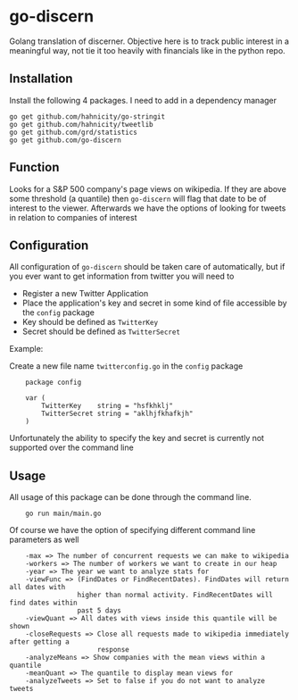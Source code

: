 go-discern
==========

Golang translation of discerner. Objective here is to track public interest in a 
meaningful way, not tie it too heavily with financials like in the python repo.

## Installation
Install the following 4 packages. I need to add in a dependency manager

    go get github.com/hahnicity/go-stringit
    go get github.com/hahnicity/tweetlib
    go get github.com/grd/statistics
    go get github.com/go-discern 

## Function
Looks for a S&P 500 company's page views on wikipedia. If they are above some
threshold (a quantile) then `go-discern` will flag that date to be of interest
to the viewer. Afterwards we have the options of looking for tweets in relation to
companies of interest

## Configuration
All configuration of `go-discern` should be taken care of automatically, but if
you ever want to get information from twitter you will need to 

 * Register a new Twitter Application
 * Place the application's key and secret in some kind of file accessible by the `config` package
 * Key should be defined as `TwitterKey`
 * Secret should be defined as `TwitterSecret`

Example:

Create a new file name `twitterconfig.go` in the `config` package

        package config
        
        var (
            TwitterKey    string = "hsfkhklj"
            TwitterSecret string = "aklhjfkhafkjh"
        )
        
Unfortunately the ability to specify the key and secret is currently not supported 
over the command line

## Usage
All usage of this package can be done through the command line.

        go run main/main.go

Of course we have the option of specifying different command line parameters as well

        -max => The number of concurrent requests we can make to wikipedia
        -workers => The number of workers we want to create in our heap
        -year => The year we want to analyze stats for
        -viewFunc => (FindDates or FindRecentDates). FindDates will return all dates with
                     higher than normal activity. FindRecentDates will find dates within
                     past 5 days
        -viewQuant => All dates with views inside this quantile will be shown
        -closeRequests => Close all requests made to wikipedia immediately after getting a
                          response
        -analyzeMeans => Show companies with the mean views within a quantile
        -meanQuant => The quantile to display mean views for
        -analyzeTweets => Set to false if you do not want to analyze tweets
